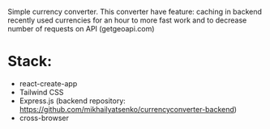 Simple currency converter. 
This converter have feature: caching in backend recently used currencies for an hour to more fast work and to decrease number of requests on API (getgeoapi.com)


# Stack:
- react-create-app
- Tailwind CSS
- Express.js (backend repository: https://github.com/mikhailyatsenko/currencyconverter-backend)
- cross-browser
